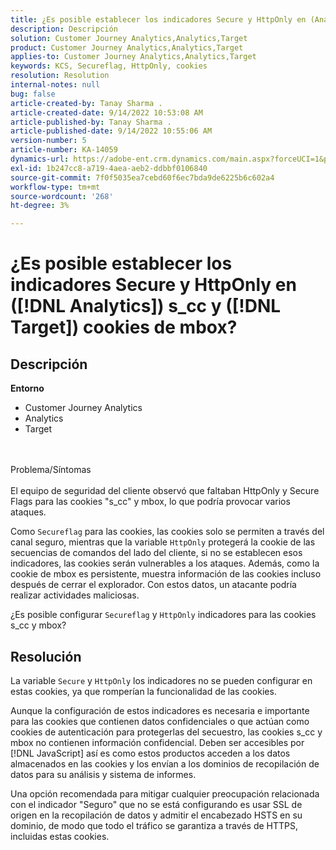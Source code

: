 ```yaml
---
title: ¿Es posible establecer los indicadores Secure y HttpOnly en (Analytics) s_cc y ([!DNL Target]) cookies de mbox?
description: Descripción
solution: Customer Journey Analytics,Analytics,Target
product: Customer Journey Analytics,Analytics,Target
applies-to: Customer Journey Analytics,Analytics,Target
keywords: KCS, Secureflag, HttpOnly, cookies
resolution: Resolution
internal-notes: null
bug: false
article-created-by: Tanay Sharma .
article-created-date: 9/14/2022 10:53:08 AM
article-published-by: Tanay Sharma .
article-published-date: 9/14/2022 10:55:06 AM
version-number: 5
article-number: KA-14059
dynamics-url: https://adobe-ent.crm.dynamics.com/main.aspx?forceUCI=1&pagetype=entityrecord&etn=knowledgearticle&id=f8741f6a-1b34-ed11-9db1-002248086735
exl-id: 1b247cc8-a719-4aea-aeb2-ddbbf0106840
source-git-commit: 7f0f5035ea7cebd60f6ec7bda9de6225b6c602a4
workflow-type: tm+mt
source-wordcount: '268'
ht-degree: 3%

---
```


# ¿Es posible establecer los indicadores Secure y HttpOnly en ([!DNL Analytics]) s_cc y ([!DNL Target]) cookies de mbox?

## Descripción

<b>Entorno</b>
- Customer Journey Analytics
- Analytics
- Target



<br><br>Problema/Síntomas<br><br>
El equipo de seguridad del cliente observó que faltaban HttpOnly y Secure Flags para las cookies &quot;s_cc&quot; y mbox, lo que podría provocar varios ataques.

Como `Secureflag` para las cookies, las cookies solo se permiten a través del canal seguro, mientras que la variable `HttpOnly` protegerá la cookie de las secuencias de comandos del lado del cliente, si no se establecen esos indicadores, las cookies serán vulnerables a los ataques. Además, como la cookie de mbox es persistente, muestra información de las cookies incluso después de cerrar el explorador. Con estos datos, un atacante podría realizar actividades maliciosas.

¿Es posible configurar `Secureflag` y `HttpOnly` indicadores para las cookies s_cc y mbox?


## Resolución


La variable `Secure` y `HttpOnly` los indicadores no se pueden configurar en estas cookies, ya que romperían la funcionalidad de las cookies.

Aunque la configuración de estos indicadores es necesaria e importante para las cookies que contienen datos confidenciales o que actúan como cookies de autenticación para protegerlas del secuestro, las cookies s_cc y mbox no contienen información confidencial. Deben ser accesibles por [!DNL JavaScript] así es como estos productos acceden a los datos almacenados en las cookies y los envían a los dominios de recopilación de datos para su análisis y sistema de informes.

Una opción recomendada para mitigar cualquier preocupación relacionada con el indicador &quot;Seguro&quot; que no se está configurando es usar SSL de origen en la recopilación de datos y admitir el encabezado HSTS en su dominio, de modo que todo el tráfico se garantiza a través de HTTPS, incluidas estas cookies.
